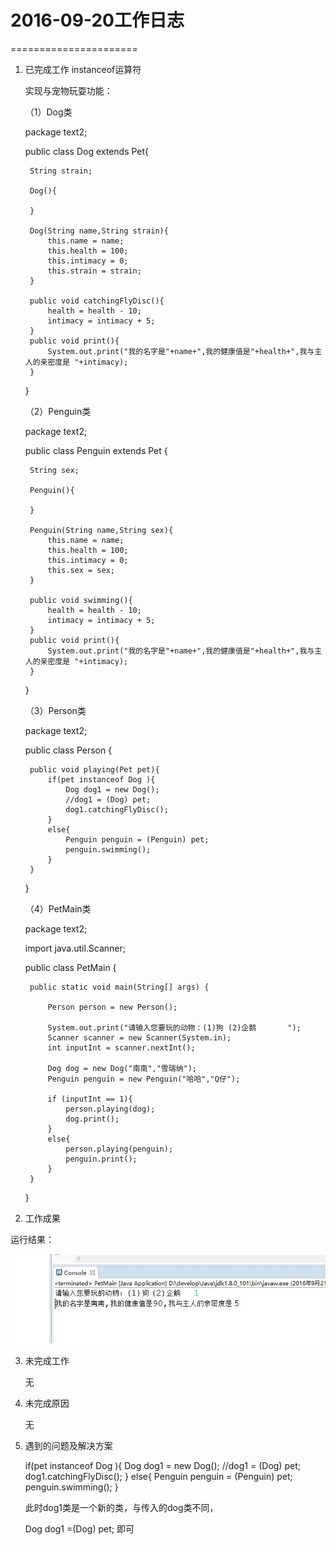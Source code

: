 # 2016-09-20工作日志
======================

1. 已完成工作
	instanceof运算符

	 实现与宠物玩耍功能：
	
	 （1）Dog类
	
	package text2;
	
	public class Dog extends Pet{
		
		String strain;
		
		Dog(){
			
		}
		
		Dog(String name,String strain){
			this.name = name;
			this.health = 100;
			this.intimacy = 0;
			this.strain = strain;
		}
		
		public void catchingFlyDisc(){
			health = health - 10;
			intimacy = intimacy + 5;
		}
		public void print(){
			System.out.print("我的名字是"+name+",我的健康值是"+health+",我与主人的亲密度是 "+intimacy);
		}
	}
	
	（2）Penguin类
	
	package text2;
	
	public class Penguin extends Pet {
		
		String sex;
		
		Penguin(){
			
		}
		
		Penguin(String name,String sex){
			this.name = name;
			this.health = 100;
			this.intimacy = 0;
			this.sex = sex;
		}
		
		public void swimming(){
			health = health - 10;
			intimacy = intimacy + 5;
		}
		public void print(){
			System.out.print("我的名字是"+name+",我的健康值是"+health+",我与主人的亲密度是 "+intimacy);
		}
	}
	
	（3）Person类
	
	package text2;
	
	public class Person {
		
		public void playing(Pet pet){
			if(pet instanceof Dog ){
				Dog dog1 = new Dog();
				//dog1 = (Dog) pet;
				dog1.catchingFlyDisc();
			}
			else{
				Penguin penguin = (Penguin) pet;
				penguin.swimming();
			}		
		}
	}
	
	（4）PetMain类
	
	package text2;
	
	import java.util.Scanner;
	
	public class PetMain {
	
		public static void main(String[] args) {
		
			Person person = new Person();
			
			System.out.print("请输入您要玩的动物：(1)狗 (2)企鹅       ");
	        Scanner scanner = new Scanner(System.in);        
	        int inputInt = scanner.nextInt(); 
	        
	        Dog dog = new Dog("南南","雪瑞纳");
	        Penguin penguin = new Penguin("哈哈","Q仔");
	                
	        if (inputInt == 1){
	        	person.playing(dog);
	        	dog.print();
	        }
	        else{
	        	person.playing(penguin);
	        	penguin.print();
	        }
		}
	 }
	 
2. 工作成果

 运行结果：

 ![001](images/001.jpg)


3. 未完成工作
	
	无
4. 未完成原因
	
	无
5. 遇到的问题及解决方案

	if(pet instanceof Dog ){
		Dog dog1 = new Dog();
		//dog1 = (Dog) pet;
		dog1.catchingFlyDisc();
	}
	else{
		Penguin penguin = (Penguin) pet;
		penguin.swimming();
	}
	
	此时dog1类是一个新的类，与传入的dog类不同，
	  
	Dog dog1 =(Dog) pet;  即可
